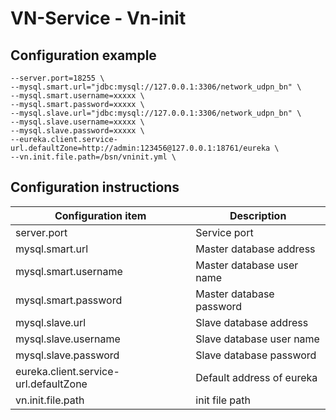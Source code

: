 ﻿# VN-Service - Vn-init

## Configuration example
``` 
--server.port=18255 \
--mysql.smart.url="jdbc:mysql://127.0.0.1:3306/network_udpn_bn" \
--mysql.smart.username=xxxxx \
--mysql.smart.password=xxxxx \
--mysql.slave.url="jdbc:mysql://127.0.0.1:3306/network_udpn_bn" \
--mysql.slave.username=xxxxx \
--mysql.slave.password=xxxxx \
--eureka.client.service-url.defaultZone=http://admin:123456@127.0.0.1:18761/eureka \
--vn.init.file.path=/bsn/vninit.yml \

```


## Configuration instructions

| Configuration item | Description |
| ------------------------- | ------------------------------------- |
| server.port | Service port |
| mysql.smart.url | Master database address |
| mysql.smart.username | Master database user name  |
| mysql.smart.password | Master database password |
| mysql.slave.url |Slave database address |
| mysql.slave.username |Slave database user name |
| mysql.slave.password | Slave database password|
| eureka.client.service-url.defaultZone | Default address of eureka |
| vn.init.file.path | init file path |


